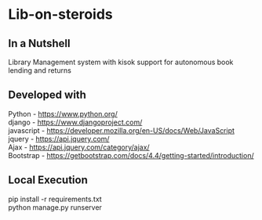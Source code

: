 # Lib-on-steroids
## In a Nutshell 
Library Management system with kisok support for autonomous book lending and returns
## Developed with
Python - https://www.python.org/
<br>django - https://www.djangoproject.com/
<br>javascript - https://developer.mozilla.org/en-US/docs/Web/JavaScript
<br>jquery - https://api.jquery.com/
<br>Ajax - https://api.jquery.com/category/ajax/
<br>Bootstrap - https://getbootstrap.com/docs/4.4/getting-started/introduction/
## Local Execution
pip install -r requirements.txt
<br>python manage.py runserver
